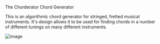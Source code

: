 The Chorderator Chord Generator

This is an algorithmic chord generator for stringed, fretted musical instruments. It's design allows it to be used for finding chords in a number of different tunings on many different instruments.

![image](https://github.com/user-attachments/assets/5933f11a-0668-4b4f-b0f6-d229d286a0a4)
